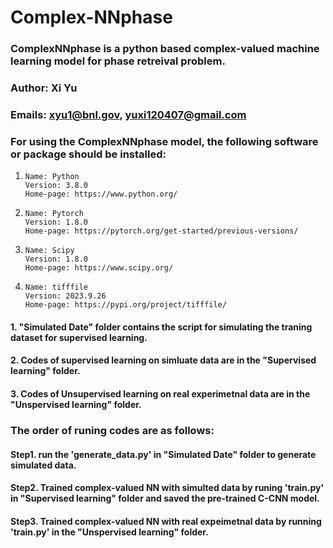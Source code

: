 # Complex-NNphase

### ComplexNNphase is a python based complex-valued machine learning model for phase retreival problem. 

### Author: Xi Yu

### Emails: xyu1@bnl.gov, yuxi120407@gmail.com

### For using the ComplexNNphase model, the following software or package should be installed:

01.     Name: Python 
        Version: 3.8.0
        Home-page: https://www.python.org/
 
01.     Name: Pytorch 
        Version: 1.8.0
        Home-page: https://pytorch.org/get-started/previous-versions/

03.     Name: Scipy
        Version: 1.8.0
        Home-page: https://www.scipy.org/

04.     Name: tifffile 
        Version: 2023.9.26
        Home-page: https://pypi.org/project/tifffile/

#### 1. "Simulated Date" folder contains the script for simulating the traning dataset for supervised learning.
#### 2. Codes of supervised learning on simluate data are in the "Supervised learning" folder.
#### 3. Codes of Unsupervised learning on real experimetnal data are in the "Unspervised learning" folder.

### The order of runing codes are as follows:
#### Step1. run the 'generate_data.py' in "Simulated Date" folder to generate simulated data.
#### Step2. Trained complex-valued NN with simulted data by runing 'train.py' in "Supervised learning" folder and saved the pre-trained C-CNN model.
#### Step3. Trained complex-valued NN with real expeimetnal data by running 'train.py' in the "Unspervised learning" folder.
